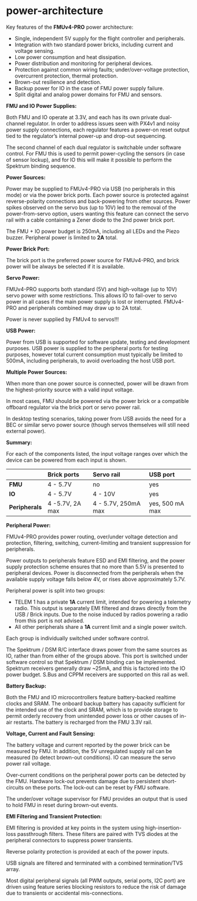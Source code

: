 # power-architecture

Key features of the **FMUv4-PRO** power architecture:

* Single, independent 5V supply for the flight controller and peripherals.
* Integration with two standard power bricks, including current and voltage sensing.
* Low power consumption and heat dissipation.
* Power distribution and monitoring for peripheral devices.
* Protection against common wiring faults; under/over-voltage protection, overcurrent protection, thermal protection.
* Brown-out resilience and detection.
* Backup power for IO in the case of FMU power supply failure.
* Split digital and analog power domains for FMU and sensors.

**FMU and IO Power Supplies:**

Both FMU and IO operate at 3.3V, and each has its own private dual-channel regulator. In order to address issues seen with PX4v1 and noisy power supply connections, each regulator features a power-on reset output tied to the regulator’s internal power-up and drop-out sequencing.

The second channel of each dual regulator is switchable under software control. For FMU this is used to permit power-cycling the sensors \(in case of sensor lockup\), and for IO this will make it possible to perform the Spektrum binding sequence.   
   


**Power Sources:**

Power may be supplied to FMUv4-PRO via USB \(no peripherals in this mode\) or via the power brick ports. Each power source is protected against reverse-polarity connections and back-powering from other sources. Power spikes observed on the servo bus \(up to 10V\) led to the removal of the power-from-servo option, users wanting this feature can connect the servo rail with a cable containing a Zener diode to the 2nd power brick port.

The FMU + IO power budget is 250mA, including all LEDs and the Piezo buzzer. Peripheral power is limited to **2A** total.   
   


**Power Brick Port:**

The brick port is the preferred power source for FMUv4-PRO, and brick power will be always be selected if it is available.   
   


**Servo Power:**

FMUv4-PRO supports both standard \(5V\) and high-voltage \(up to 10V\) servo power with some restrictions. This allows IO to fail-over to servo power in all cases if the main power supply is lost or interrupted. FMUv4-PRO and peripherals combined may draw up to 2A total.

Power is never supplied by FMUv4 to servos!!!   
   


**USB Power:**

Power from USB is supported for software update, testing and development purposes. USB power is supplied to the peripheral ports for testing purposes, however total current consumption must typically be limited to 500mA, including peripherals, to avoid overloading the host USB port.   
   


**Multiple Power Sources:**

When more than one power source is connected, power will be drawn from the highest-priority source with a valid input voltage.

In most cases, FMU should be powered via the power brick or a compatible offboard regulator via the brick port or servo power rail.

In desktop testing scenarios, taking power from USB avoids the need for a BEC or similar servo power source \(though servos themselves will still need external power\).   
   


**Summary:**

For each of the components listed, the input voltage ranges over which the device can be powered from each input is shown.

|  | **Brick ports** | **Servo rail** | **USB port** |
| :--- | :--- | :--- | :--- |
|     **FMU** | 4 - 5.7V | no | yes |
|     **IO** | 4 - 5.7V | 4 - 10V | yes |
|     **Peripherals** | 4 -5.7V, 2A max | 4 - 5.7V, 250mA max | yes, 500 mA max |

**Peripheral Power:**

FMUv4-PRO provides power routing, over/under voltage detection and protection, filtering, switching, current-limiting and transient suppression for peripherals.

Power outputs to peripherals feature ESD and EMI filtering, and the power supply protection scheme ensures that no more than 5.5V is presented to peripheral devices. Power is disconnected from the peripherals when the available supply voltage falls below 4V, or rises above approximately 5.7V.

Peripheral power is split into two groups:

* TELEM 1 has a private **1A** current limit, intended for powering a telemetry radio. This output is separately EMI filtered and draws directly from the USB / Brick inputs. Due to the noise induced by radios powering a radio from this port is not advised.
* All other peripherals share a **1A** current limit and a single power switch. 

Each group is individually switched under software control.

The Spektrum / DSM R/C interface draws power from the same sources as IO, rather than from either of the groups above. This port is switched under software control so that Spektrum / DSM binding can be implemented. Spektrum receivers generally draw ~25mA, and this is factored into the IO power budget. S.Bus and CPPM receivers are supported on this rail as well.   
   


**Battery Backup:**

Both the FMU and IO microcontrollers feature battery-backed realtime clocks and SRAM. The onboard backup battery has capacity sufficient for the intended use of the clock and SRAM, which is to provide storage to permit orderly recovery from unintended power loss or other causes of in-air restarts. The battery is recharged from the FMU 3.3V rail.   
   


**Voltage, Current and Fault Sensing:**

The battery voltage and current reported by the power brick can be measured by FMU. In addition, the 5V unregulated supply rail can be measured \(to detect brown-out conditions\). IO can measure the servo power rail voltage.

Over-current conditions on the peripheral power ports can be detected by the FMU. Hardware lock-out prevents damage due to persistent short-circuits on these ports. The lock-out can be reset by FMU software.

The under/over voltage supervisor for FMU provides an output that is used to hold FMU in reset during brown-out events.   
   


**EMI Filtering and Transient Protection:**

EMI filtering is provided at key points in the system using high-insertion-loss passthrough filters. These filters are paired with TVS diodes at the peripheral connectors to suppress power transients.

Reverse polarity protection is provided at each of the power inputs.

USB signals are filtered and terminated with a combined termination/TVS array.

Most digital peripheral signals \(all PWM outputs, serial ports, I2C port\) are driven using feature series blocking resistors to reduce the risk of damage due to transients or accidental mis-connections.

